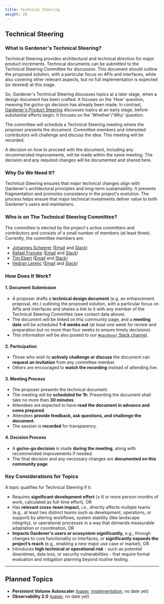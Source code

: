 ```yaml
---
title: Technical Steering
weight: 20
---
```


## Technical Steering

### What is Gardener's Technical Steering?
Technical Steering provides architectural and technical direction for major product increments. Technical documents can be submitted to the Technical Steering Committee for discussion. This document should outline the proposed solution, with a particular focus on APIs and interfaces, while also covering other relevant aspects, but no full implementation is expected (or desired) at this stage.

So, Gardener's Technical Steering discusses topics at a later stage, when a design document has been crafted. It focuses on the 'How' question, meaning the go/no-go decision has already been made. In contrast, [Gardener's Product Steering](../product-steering) discusses topics at an early stage, before substantial efforts begin. It focuses on the 'Whether'/'Why' question.

The committee will schedule a Technical Steering meeting where the proposer presents the document. Committee members and interested contributors will challenge and discuss the idea. This meeting will be recorded.

A decision on how to proceed with the document, including any recommended improvements, will be made within the same meeting. The decision and any required changes will be documented and shared here.

### Why Do We Need It?
Technical Steering ensures that major technical changes align with Gardener's architectural principles and long-term sustainability. It prevents fragmentation and promotes consistency in the project's evolution. The process helps ensure that major technical investments deliver value to both Gardener's users and maintainers.

### Who is on The Technical Steering Committee?
The committee is elected by the project's active committers and contributors and consists of a small number of members (at least three). Currently, the committee members are:
- [Johannes Scheerer](https://github.com/scheererj) ([Email](mailto:johannes.scheerer@sap.com) and [Slack](https://gardener-cloud.slack.com/archives/D08EXK51QJJ))
- [Rafael Franzke](https://github.com/rfranzke) ([Email](mailto:rafael.franzke@sap.com) and [Slack](https://gardener-cloud.slack.com/archives/DAQ7R4D6D))
- [Tim Ebert](https://github.com/timebertt) ([Email](mailto:timebertt@gmail.com) and [Slack](https://gardener-cloud.slack.com/archives/D0478U21E4U))
- [Vedran Lerenc](https://github.com/vlerenc) ([Email](mailto:vedran.lerenc@sap.com) and [Slack](https://gardener-cloud.slack.com/archives/DAQH1NTUL))

### How Does It Work?
#### 1. Document Submission
- A proposer drafts a **technical design document** (e.g. an enhancement proposal, etc.) outlining the proposed solution, with a particular focus on APIs and interfaces and shares a link to it with any member of the Technical Steering Committee (see contact data above).
- The document will be linked on this community page, and a **meeting date** will be scheduled **1-4 weeks out** (at least one week for review and preparation but no more than four weeks to ensure timely decisions).
- This information will be also posted to our [`#gardener` Slack channel](https://gardener-cloud.slack.com/archives/C045DSWJZB9).

#### 2. Participation
- Those who wish to **actively challenge or discuss** the document can **request an invitation** from any committee member.
- Others are encouraged to **watch the recording** instead of attending live.

#### 3. Meeting Process
- The proposer presents the technical document.
- The meeting will be **scheduled for 1h**. Presenting the document shall take no more than **30 minutes**.
- Attendees are expected to have **read the document in advance and come prepared**.
- Attendees **provide feedback, ask questions, and challenge the document**.
- The session is **recorded** for transparency.

#### 4. Decision Process
- A **go/no-go decision** is made **during the meeting**, along with recommended improvements if needed.
- The final decision and any necessary changes are **documented on this community page**.

### Key Considerations for Topics
A topic qualifies for Technical Steering if it:
- Requires **significant development effort** (≥ 6 or more person-months of work, calculated as full-time effort), OR
- Has **relevant cross-team impact**, i.e., directly affects multiple teams (e.g., at least two distinct teams such as development, operations, or support) by altering workflows, system stability (like landscape integrity), or operational processes in a way that demands measurable adaptation or coordination, OR
- **Impacts Gardener's users or ecosystem significantly**, e.g., through changes to core functionality or interfaces, or **significantly expands the project’s reach** (e.g., enabling a new major use case or market), OR
- Introduces **high technical or operational risk** - such as potential downtimes, data loss, or security vulnerabilities - that require formal evaluation and mitigation planning beyond routine testing.

<hr/>

## Planned Topics

- **Persistent Volume Autoscaler** ([paper](https://github.com/gardener/gardener/pull/10690), [implementation](https://github.com/gardener/pvc-autoscaler), no date yet)
- **Observability 2.0** ([paper](https://github.com/gardener/gardener/issues/10985), no date yet)
